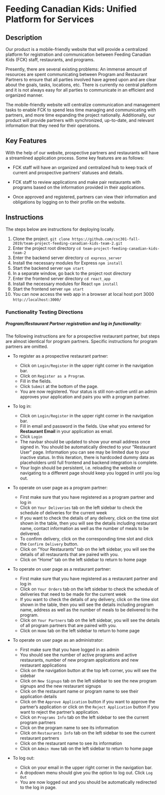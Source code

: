 # Feeding Canadian Kids: Unified Platform for Services
## Description 
Our product is a mobile-friendly website that will provide a centralized platform for registration and communication between Feeding Canadian Kids (FCK) staff, restaurants, and programs.

Presently, there are several existing problems: An immense amount of resources are spent communicating between Program and Restaurant Partners to ensure that all parties involved have agreed upon and are clear about the goals, tasks, locations, etc. There is currently no central platform and it is not always easy for all parties to communicate in an efficient and organized manner.

The mobile-friendly website will centralize communication and management tasks to enable FCK to spend less time managing and communicating with partners, and more time expanding the project nationally. Additionally, our product will provide partners with synchronized, up-to-date, and relevant information that they need for their operations.


## Key Features
With the help of our website, prospective partners and restaurants will have a streamlined application process. Some key features are as follows:

- FCK staff will have an organized and centralized hub to keep track of current and prospective partners’ statuses and details.

- FCK staff to review applications and make pair restaurants with programs based on the information provided in their applications.

- Once approved and registered, partners can view their information and obligations by logging on to their profile on the website.


## Instructions
The steps below are instructions for deploying locally.
 
 1. Clone the project.
```git clone https://github.com/csc301-fall-2019/team-project-feeding-canadian-kids-team-2.git```
2. Enter the project root directory
```cd team-project-feeding-canadian-kids-team-2```
3. Enter the backend server directory
```cd express_server```
4. Install the necessary modules for Express
```npm install```
5. Start the backend server
```npm start```
6. In a separate window, go back to the project root directory
7. Enter the frontend server directory
```cd react_app```
8. Install the necessary modules for React
```npm install```
9. Start the frontend server
```npm start```
10. You can now access the web app in a browser at local host port 3000
```http://localhost:3000/```

### Functionality Testing Directions
##### Program/Restaurant Partner registration and log in functionality:
The following instructions are for a prospective restaurant partner, but steps are almost identical for program partners. Specific instructions for program partners are omitted. 
+ To register as a prospective restaurant partner:
	+ Click on ``Login/Register`` in the upper right corner in the navigation bar.
	+ Click on ``Register as a Program``.
	+ Fill in the fields.
	+ Click ``Submit`` at the bottom of the page.
	+ You are now registered. Your status is still non-active until an admin approves your application and pairs you with a program partner. 
+ To log in:
	+ Click on ``Login/Register`` in the upper right corner in the navigation bar.
	+ Fill in email and password in the fields. Use what you entered for **Restaurant Email** in your application as email.
	+ Click ``Login``
	+ The navbar should be updated to show your email address once signed in. You should be automatically directed to your "Restaurant User" page. Information you can see may be limited due to your inactive status. In this iteration, there is hardcoded dummy data as placeholders until full frontend and backend integration is complete. 
	+ Your login should be persistent, i.e. reloading the website or navigating to a different page should keep you logged in until you log out.
+ To operate on user page as a program partner:
	+ First make sure that you have registered as a program partner and log in
	+ Click on ``Your Deliveries`` tab on the left sidebar to check the schedule of deliveries for the current week
	+ If you want to check the details of any delivery, click on the time slot shown in the table, then you will see the details including restaurant name, contact information as well as the number of meals to be delivered.
	+ To confirm delivery, click on the corresponding time slot and click the ``Confirm Delivery`` button.
	+ Click on “Your Restaurants” tab on the left sidebar, you will see the details of all restaurants that are paired with you.
	+ Click on “Home” tab on the left sidebar to return to home page

+ To operate on user page as a restaurant partner:
	+ First make sure that you have registered as a restaurant partner and log in
	+ Click on ``Your Orders`` tab on the left sidebar to check the schedule of deliveries that need to be made for the current week
	+ If you want to check the details of any delivery, click on the time slot shown in the table, then you will see the details including program name,  address as well as the number of meals to be delivered to the program.
	+ Click on ``Your Partners`` tab on the left sidebar, you will see the details of all program partners that are paired with you.
	+ Click on ``Home`` tab on the left sidebar to return to home page

+ To operate on user page as an administrator:
	+ First make sure that you have logged in as admin
	+ You should see the number of active programs and active restaurants, number of new program applications and new restaurant applications
	+ Click on the navigation button at the top left corner, you will see the sidebar
	+ Click on ``New Signups`` tab on the left sidebar to see the new program signups and the new restaurant signups
	+ Click on the restaurant name or program name to see their application details
	+ Click on the ``Approve Application`` button if you want to approve the partner’s application or click on the ``Reject Application`` button if you want to reject the partner’s application.
	+ Click on ``Programs Info`` tab on the left sidebar to see the current program partners 
	+ Click on the program name to see its information
	+ Click on ``Restaurants Info`` tab on the left sidebar to see the current restaurant partners 
	+ Click on the restaurant name to see its information
	+ Click on ``Admin Home`` tab on the left sidebar to return to home page

+ To log out:
	+ Click on your email in the upper right corner in the navigation bar.
	+ A dropdown menu should give you the option to log out. Click ``Log Out``
	+ You are now logged out and you should be automatically redirected to the log in page. 



